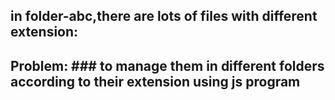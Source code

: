  ## in folder-abc,there are lots of files with different extension:
 ## Problem: ### to manage them in different folders according to their extension using js program